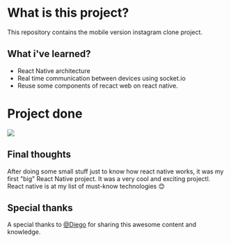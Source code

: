 # What is this project?

This repository contains the mobile version instagram clone project.

## What i've learned?
- React Native architecture
- Real time communication between devices using socket.io
- Reuse some components of recact web on react native. 

# Project done
![](.instagram.gif)


## Final thoughts
After doing some small stuff just to know how react native works, it was my first "big" React Native project. It was a very cool and exciting projectl. React native is at my list of must-know technologies :blush:	

## Special thanks
A special thanks to [@Diego](https://github.com/diego3g) for sharing this awesome content and knowledge.
